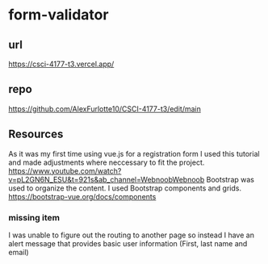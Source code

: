 # form-validator

## url
https://csci-4177-t3.vercel.app/

## repo 
https://github.com/AlexFurlotte10/CSCI-4177-t3/edit/main

## Resources
As it was my first time using vue.js for a registration form I used this tutorial and made adjustments where neccessary to fit the project. 
https://www.youtube.com/watch?v=pL2GN6N_ESU&t=921s&ab_channel=WebnoobWebnoob
Bootstrap was used to organize the content. I used Bootstrap components and grids.
https://bootstrap-vue.org/docs/components

### missing item
I was unable to figure out the routing to another page so instead I have an alert message that provides basic user information (First, last name and email)
